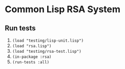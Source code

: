 # Common Lisp RSA System

## Run tests

1. `(load "testing/lisp-unit.lisp")`
2. `(load "rsa.lisp")`
3. `(load "testing/rsa-test.lisp")`
4. `(in-package :rsa)`
5. `(run-tests :all)`
